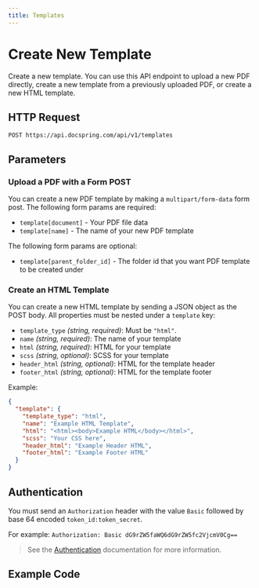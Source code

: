 ```yaml
---
title: Templates
---
```


# Create New Template

Create a new template. You can use this API endpoint to upload a new PDF directly, create a new template from a previously uploaded PDF, or create a new HTML template.

## HTTP Request

`POST https://api.docspring.com/api/v1/templates`

## Parameters

### Upload a PDF with a Form POST

You can create a new PDF template by making a `multipart/form-data` form post. The following form params are required:

- `template[document]` - Your PDF file data
- `template[name]` - The name of your new PDF template

The following form params are optional:

- `template[parent_folder_id]` - The folder id that you want PDF template to be created under

### Create an HTML Template

You can create a new HTML template by sending a JSON object as the POST body. All properties must be nested under a `template` key:

- `template_type` _(string, required)_: Must be `"html"`.
- `name` _(string, required)_: The name of your template
- `html` _(string, required)_: HTML for your template
- `scss` _(string, optional)_: SCSS for your template
- `header_html` _(string, optional)_: HTML for the template header
- `footer_html` _(string, optional)_: HTML for the template footer

Example:

```json
{
  "template": {
    "template_type": "html",
    "name": "Example HTML Template",
    "html": "<html><body>Example HTML</body></html>",
    "scss": "Your CSS here",
    "header_html": "Example Header HTML",
    "footer_html": "Example Footer HTML"
  }
}
```

## Authentication

You must send an `Authorization` header with the value `Basic` followed by base 64 encoded `token_id:token_secret`.

For example: `Authorization: Basic dG9rZW5faWQ6dG9rZW5fc2VjcmV0Cg==`

> See the [Authentication](../install-api-client/authentication) documentation for more information.

## Example Code

<CodeSwitcher :languages="{javascript:'JavaScript', php:'PHP', java:'Java', csharp:'C#'}">
<template v-slot:javascript>

```javascript
var DocSpring = require('docspring')

var config = new DocSpring.Configuration()
config.apiTokenId = 'DOCSPRING_TOKEN_ID'
config.apiTokenSecret = 'DOCSPRING_TOKEN_SECRET'
client = new DocSpring.Client(config)

var fs = require('fs')
var templateDocument = fs.createReadStream('path/to/your/pdf_document.pdf') // File |
var templateName = 'New Template Name' // String |
var parentFolderId = null
instance.createPDFTemplate(
  templateDocument,
  templateName,
  parentFolderId,
  function (error, template) {
    if (error) throw error
    console.log(template.id, template.name, template.document_url)
  }
)
```

</template>
<template v-slot:php>

```php
// You can run this example in the PHP interactive shell (php -a)
// Find your API tokens here: https://app.docspring.com/api_tokens

$docspring = new \DocSpring\Client();
$docspring->getConfig()
  ->setUsername("DOCSPRING_API_TOKEN_ID")
  ->setPassword("DOCSPRING_API_TOKEN_SECRET");

$create_template_data = new \DocSpring\Model\CreateHtmlTemplateData([
  "template" => [
    "template_type" => "html",
    "name" => "Test HTML Template",
    "html" => "Test HTML",
    "scss" => "Test SCSS",
    "header_html" => "Test Header HTML",
    "footer_html" => "Test Header HTML",
  ]
]); // \DocSpring\Model\CreateHtmlTemplateData |
$response = $this->docspring->createHTMLTemplate($create_template_data);
echo "Created new template with ID: " . $response->getId();
```

</template>
<template v-slot:java>

```java
// Find your API tokens here: https://app.docspring.com/api_tokens

ApiClient client = new ApiClient("api_token_basic", "DOCSPRING_API_TOKEN_ID", "DOCSPRING_API_TOKEN_SECRET");
api = client.createService(PdfApi.class);

/*
import okhttp3.MediaType;
import okhttp3.MultipartBody;
import okhttp3.RequestBody;
 */

File templateDocumentFile = new File("./form.pdf");
RequestBody templateDocumentRequestBody = RequestBody.create(
    MediaType.parse("application/pdf"),
    templateDocumentFile
);
MultipartBody.Part templateDocumentPart = MultipartBody.Part.createFormData(
    "PDF",
    templateDocumentFile.getName(),
    templateDocumentRequestBody
);
String templateName = "New Uploaded Template";
String templateParentFolderId = null;

retrofit2.Response<PendingTemplate> retrofitResponse = api.createPDFTemplate(
  templateDocumentPart,
  templateName,
  templateParentFolderId
).execute();
if (!retrofitResponse.isSuccessful()) {
  logger.info(retrofitResponse.errorBody().string());
}
PendingTemplate template = retrofitResponse.body();

  System.out.printf("Uploaded template! ID: %s", template.getId());
```

</template>
<template v-slot:csharp>

```csharp
using System;
using System.Diagnostics;
using DocSpring.Client.Api;
using DocSpring.Client.Client;
using DocSpring.Client.Model;

namespace Example
{
    public class DocSpringExample
    {
        public void main()
        {
          Configuration.Default.Username = "DOCSPRING_TOKEN_ID";
          Configuration.Default.Password = "DOCSPRING_TOKEN_SECRET";

          var apiInstance = new PDFApi();
          Stream templateDocument = File.OpenRead("path/to/your/document.pdf");
          string templateName = "Your Template Name";
          var pendingTemplate = instance.CreatePDFTemplate(templateDocument, templateName);

          Debug.WriteLine(pendingTemplate.Id);
          Debug.WriteLine(pendingTemplate.Name);
        }
    }
}
```

</template>
</CodeSwitcher>